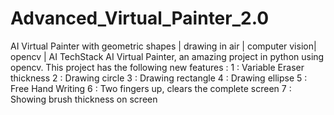 # Advanced_Virtual_Painter_2.0
AI Virtual Painter with geometric shapes | drawing in air | computer vision| opencv | AI TechStack
AI Virtual Painter, an amazing project in python using opencv. 
This project has the following new features : 
  1 : Variable Eraser thickness 
  2 : Drawing circle
  3 : Drawing rectangle
  4 : Drawing ellipse 
  5 : Free Hand Writing 
  6 : Two fingers up, clears the complete screen 
  7 : Showing brush thickness on screen
